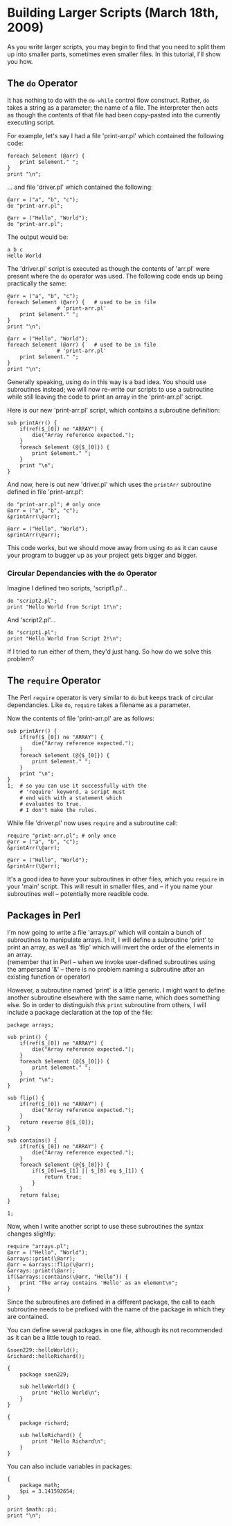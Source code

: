# Building Larger Scripts (March 18th, 2009)

As you write larger scripts, you may begin to find that you need to split them up into smaller parts, sometimes even smaller files. In this tutorial, I'll show you how.

## The `do` Operator

It has nothing to do with the `do-while` control flow construct. Rather, `do` takes a string as a parameter; the name of a file. The interpreter then acts as though the contents of that file had been copy-pasted into the currently executing script.

For example, let's say I had a file 'print-arr.pl' which contained the following code:

    foreach $element (@arr) {
    	print $element." ";
    }
    print "\n";

... and file 'driver.pl' which contained the following:

    @arr = ("a", "b", "c");
    do "print-arr.pl";

    @arr = ("Hello", "World");
    do "print-arr.pl";

The output would be:

    a b c 
    Hello World 

The 'driver.pl' script is executed as though the contents of 'arr.pl' were present where the `do` operator was used. The following code ends up being practically the same:

    @arr = ("a", "b", "c");
    foreach $element (@arr) {	# used to be in file
    				# 'print-arr.pl'
    	print $element." ";
    }
    print "\n";

    @arr = ("Hello", "World");
    foreach $element (@arr) {	# used to be in file
    				# 'print-arr.pl'
    	print $element." ";
    }
    print "\n";

Generally speaking, using `do` in this way is a bad idea. You should use subroutines instead; we will now re-write our scripts to use a subroutine while still leaving the code to print an array in the 'print-arr.pl' script.

Here is our new 'print-arr.pl' script, which contains a subroutine definition:

    sub printArr() {
    	if(ref($_[0]) ne "ARRAY") {
    		die("Array reference expected.");
    	}
    	foreach $element (@{$_[0]}) {
    		print $element." ";
    	}
    	print "\n";
    }

And now, here is out new 'driver.pl' which uses the `printArr` subroutine defined in file 'print-arr.pl':

    do "print-arr.pl"; # only once
    @arr = ("a", "b", "c");
    &printArr(\@arr);

    @arr = ("Hello", "World");
    &printArr(\@arr);

This code works, but we should move away from using `do` as it can cause your program to bugger up as your project gets bigger and bigger.

### Circular Dependancies with the `do` Operator

Imagine I defined two scripts, 'script1.pl'…

    do "script2.pl";
    print "Hello World from Script 1!\n";

And 'script2.pl'…

    do "script1.pl";
    print "Hello World from Script 2!\n";

If I tried to run either of them, they'd just hang. So how do we solve this problem?

## The `require` Operator

The Perl `require` operator is very similar to `do` but keeps track of circular dependancies. Like `do`, `require` takes a filename as a parameter.

Now the contents of file 'print-arr.pl' are as follows:

    sub printArr() {
    	if(ref($_[0]) ne "ARRAY") {
    		die("Array reference expected.");
    	}
    	foreach $element (@{$_[0]}) {
    		print $element." ";
    	}
    	print "\n";
    }
    1;	# so you can use it successfully with the 
    	# 'require' keyword, a script must
    	# end with with a statement which
    	# evaluates to true.
    	# I don't make the rules.

While file 'driver.pl' now uses `require` and a subroutine call:

    require "print-arr.pl"; # only once
    @arr = ("a", "b", "c");
    &printArr(\@arr);

    @arr = ("Hello", "World");
    &printArr(\@arr);

It's a good idea to have your subroutines in other files, which you `require` in your 'main' script. This will result in smaller files, and – if you name your subroutines well – potentially more readible code.

## Packages in Perl

I'm now going to write a file 'arrays.pl' which will contain a bunch of subroutines to manipulate arrays. In it, I will define a subroutine 'print' to print an array, as well as 'flip' which will invert the order of the elements in an array.  
(remember that in Perl – when we invoke user-defined subroutines using the ampersand '&' – there is no problem naming a subroutine after an existing function or operator)

However, a subroutine named 'print' is a little generic. I might want to define another subroutine elsewhere with the same name, which does something else. So in order to distinguish _this_ `print` subroutine from others, I will include a package declaration at the top of the file:

    package arrays;

    sub print() {
    	if(ref($_[0]) ne "ARRAY") {
    		die("Array reference expected.");
    	}
    	foreach $element (@{$_[0]}) {
    		print $element." ";
    	}
    	print "\n";
    }

    sub flip() {
    	if(ref($_[0]) ne "ARRAY") {
    		die("Array reference expected.");
    	}
    	return reverse @{$_[0]};
    }

    sub contains() {
    	if(ref($_[0]) ne "ARRAY") {
    		die("Array reference expected.");
    	}
    	foreach $element (@{$_[0]}) {
    		if($_[0]==$_[1] || $_[0] eq $_[1]) {
    			return true;
    		}
    	}
    	return false;
    }

    1;

Now, when I write another script to use these subroutines the syntax changes slightly:

    require "arrays.pl";
    @arr = ("Hello", "World");
    &arrays::print(\@arr);
    @arr = &arrays::flip(\@arr);
    &arrays::print(\@arr);
    if(&arrays::contains(\@arr, "Hello")) {
    	print "The array contains 'Hello' as an element\n";
    }

Since the subroutines are defined in a different package, the call to each subroutine needs to be prefixed with the name of the package in which they are contained.

You can define several packages in one file, although its not recommended as it can be a little tough to read.

    &soen229::helloWorld();
    &richard::helloRichard();

    {
    	package soen229;

    	sub helloWorld() {
    		print "Hello World\n";
    	}
    }

    {
    	package richard;

    	sub helloRichard() {
    		print "Hello Richard\n";
    	}
    }

You can also include variables in packages:

    {
    	package math;
    	$pi = 3.141592654;
    }

    print $math::pi;
    print "\n";
